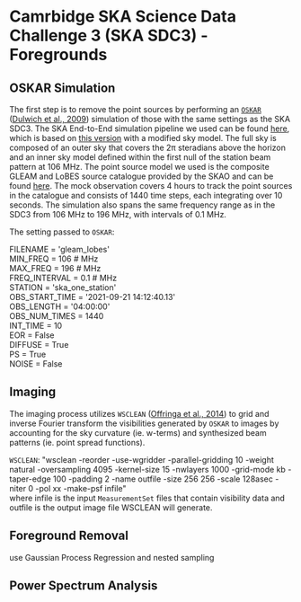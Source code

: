# Camrbidge SKA Science Data Challenge 3 (SKA SDC3) - Foregrounds
## OSKAR Simulation
The first step is to remove the point sources by performing an [`OSKAR`](https://github.com/OxfordSKA/OSKAR) ([Dulwich et al., 2009](https://pos.sissa.it/132/031/pdf)) simulation of those with the same settings as the SKA SDC3. The SKA End-to-End simulation pipeline we used can be found [here](https://github.com/ycliu23/SKA_Power_Spectrum_and_EoR_Window), 
which is based on [this version](https://github.com/oharao/SKA_Power_Spectrum_and_EoR_Window) with a modified sky model. The full sky is composed of an outer sky that covers the $\mathrm{2\pi}$ steradians above the horizon and an inner sky model defined within the first null of the station beam pattern at 106 MHz. The point source model we used is the composite GLEAM and LoBES source catalogue provided by the SKAO and can be found [here](https://drive.google.com/file/d/14nfYmwlyqL7NzMqWtMxYfaFBccrjxKll/view?usp=drive_link). The mock observation covers 4 hours to track the point sources in the catalogue and consists of 1440 time steps, each integrating over 10 seconds. The simulation also spans the same frequency range as in the SDC3 from 106 MHz to 196 MHz, with intervals of 0.1 MHz.

The setting passed to `OSKAR`:

FILENAME = 'gleam_lobes' <br>
MIN_FREQ = 106 # MHz <br>
MAX_FREQ = 196 # MHz <br>
FREQ_INTERVAL = 0.1 # MHz <br>
STATION = 'ska_one_station' <br>
OBS_START_TIME = '2021-09-21 14:12:40.13' <br>
OBS_LENGTH = '04:00:00' <br>
OBS_NUM_TIMES = 1440 <br>
INT_TIME = 10 <br>
EOR = False <br>
DIFFUSE = True <br>
PS = True <br>
NOISE = False <br>

## Imaging
The imaging process utilizes `WSCLEAN` ([Offringa et al., 2014](https://arxiv.org/pdf/1407.1943.pdf)) to grid and inverse Fourier transform the visibilities generated by `OSKAR` to images by accounting for the sky curvature (ie. w-terms) and synthesized beam patterns (ie. point spread functions).
<br>

`WSCLEAN`: "wsclean -reorder -use-wgridder -parallel-gridding 10 -weight natural -oversampling 4095 -kernel-size 15 -nwlayers 1000 -grid-mode kb -taper-edge 100 -padding 2 -name outfile -size 256 256 -scale 128asec -niter 0 -pol xx -make-psf infile" 
<br>
where infile is the input `MeasurementSet` files that contain visibility data and outfile is the output image file WSCLEAN will generate.

## Foreground Removal
use Gaussian Process Regression and nested sampling

## Power Spectrum Analysis
